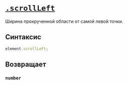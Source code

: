 # [`.scrollLeft`](../index.md)

Ширина прокрученной области от самой левой точки.

## Синтаксис

```js
element.scrollLeft;
```

## Возвращает

### `number`
